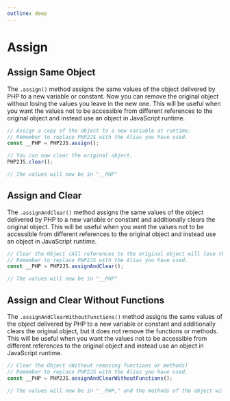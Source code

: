 ```yaml
---
outline: deep
---
```


# Assign

## Assign Same Object

The `.assign()` method assigns the same values of the object delivered by PHP to a new variable or constant. Now you can remove the original object without losing the values you leave in the new one. This will be useful when you want the values not to be accessible from different references to the original object and instead use an object in JavaScript runtime.

```javascript
// Assign a copy of the object to a new variable at runtime.
// Remember to replace PHP2JS with the Alias you have used.
const __PHP = PHP2JS.assign();

// You can now clear the original object.
PHP2JS.clear();

// The values will now be in "__PHP"
```

## Assign and Clear

The `.assignAndClear()` method assigns the same values of the object delivered by PHP to a new variable or constant and additionally clears the original object. This will be useful when you want the values not to be accessible from different references to the original object and instead use an object in JavaScript runtime.

```javascript
// Clear the Object (All references to the original object will lose their values)
// Remember to replace PHP2JS with the Alias you have used.
const __PHP = PHP2JS.assignAndClear();

// The values will now be in "__PHP"
```

## Assign and Clear Without Functions

The `.assignAndClearWithoutFunctions()` method assigns the same values of the object delivered by PHP to a new variable or constant and additionally clears the original object, but it does not remove the functions or methods. This will be useful when you want the values not to be accessible from different references to the original object and instead use an object in JavaScript runtime.

```javascript
// Clear the Object (Without removing functions or methods)
// Remember to replace PHP2JS with the Alias you have used.
const __PHP = PHP2JS.assignAndClearWithoutFunctions();

// The values will now be in "__PHP," and the methods of the object will still exist in "PHP2JS."
```